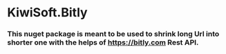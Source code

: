 # KiwiSoft.Bitly
### This nuget package is meant to be used to shrink long Url into shorter one with the helps of https://bitly.com Rest API.
